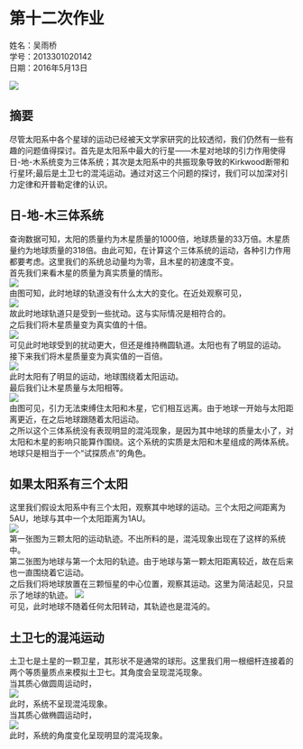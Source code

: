# 第十二次作业
姓名：吴雨桥  
学号：2013301020142  
日期：2016年5月13日  

![](https://raw.githubusercontent.com/wuyuqiao/computationalphysics_N2013301020142/master/Ex-12/gaps.jpg)  

## 摘要  
尽管太阳系中各个星球的运动已经被天文学家研究的比较透彻，我们仍然有一些有趣的问题值得探讨。首先是太阳系中最大的行星——木星对地球的引力作用使得日-地-木系统变为三体系统；其次是太阳系中的共振现象导致的Kirkwood断带和行星环;最后是土卫七的混沌运动。通过对这三个问题的探讨，我们可以加深对引力定律和开普勒定律的认识。  
## 日-地-木三体系统  
查询数据可知，太阳的质量约为木星质量的1000倍，地球质量的33万倍。木星质量约为地球质量的318倍。由此可知，在计算这个三体系统的运动，各种引力作用都要考虑。这里我们的系统总动量均为零，且木星的初速度不变。  
首先我们来看木星的质量为真实质量的情形。  
![](https://raw.githubusercontent.com/wuyuqiao/computationalphysics_N2013301020142/master/Ex-12/mj%3Dmj.png)  
由图可知，此时地球的轨道没有什么太大的变化。在近处观察可见，  
![](https://raw.githubusercontent.com/wuyuqiao/computationalphysics_N2013301020142/master/Ex-12/close%20earth%201.png)  
故此时地球轨道只是受到一些扰动。这与实际情况是相符合的。  
之后我们将木星质量变为真实值的十倍。  
![](https://raw.githubusercontent.com/wuyuqiao/computationalphysics_N2013301020142/master/Ex-12/mj%3D10mj.png)  
可见此时地球受到的扰动更大，但还是维持椭圆轨道。太阳也有了明显的运动。  
接下来我们将木星质量变为真实值的一百倍。  
![](https://raw.githubusercontent.com/wuyuqiao/computationalphysics_N2013301020142/master/Ex-12/mj%3D100mj.png)  
此时太阳有了明显的运动，地球围绕着太阳运动。  
最后我们让木星质量与太阳相等。  
![](https://raw.githubusercontent.com/wuyuqiao/computationalphysics_N2013301020142/master/Ex-12/mj%3D1000mj.png)  
由图可见，引力无法束缚住太阳和木星，它们相互远离。由于地球一开始与太阳距离更近，在之后地球跟随着太阳运动。  
之所以这个三体系统没有表现明显的混沌现象，是因为其中地球的质量太小了，对太阳和木星的影响只能算作围绕。这个系统的实质是太阳和木星组成的两体系统。地球只是相当于一个“试探质点”的角色。  
## 如果太阳系有三个太阳  
这里我们假设太阳系中有三个太阳，观察其中地球的运动。三个太阳之间距离为5AU，地球与其中一个太阳距离为1AU。  
![](https://raw.githubusercontent.com/wuyuqiao/computationalphysics_N2013301020142/master/Ex-12/3%20s.png)  
第一张图为三颗太阳的运动轨迹。不出所料的是，混沌现象出现在了这样的系统中。  
第二张图为地球与第一个太阳的轨迹。由于地球与第一颗太阳距离较近，故在后来也一直围绕着它运动。  
之后我们将地球放置在三颗恒星的中心位置，观察其运动。这里为简洁起见，只显示了地球的轨迹。
![](https://raw.githubusercontent.com/wuyuqiao/computationalphysics_N2013301020142/master/Ex-12/middle.png)  
可见，此时地球不随着任何太阳转动，其轨迹也是混沌的。
## 土卫七的混沌运动  
土卫七是土星的一颗卫星，其形状不是通常的球形。这里我们用一根细杆连接着的两个等质量质点来模拟土卫七。其角度会呈现混沌现象。  
当其质心做圆周运动时，  
![](https://raw.githubusercontent.com/wuyuqiao/computationalphysics_N2013301020142/master/Ex-12/heperion%201.png)  
此时，系统不呈现混沌现象。  
当其质心做椭圆运动时，  
![](https://raw.githubusercontent.com/wuyuqiao/computationalphysics_N2013301020142/master/Ex-12/hyperion%202.png)  
此时，系统的角度变化呈现明显的混沌现象。  
